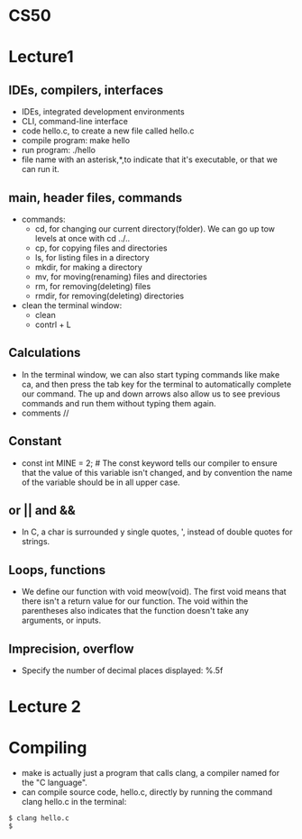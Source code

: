 # CS50
# Lecture1

## IDEs, compilers, interfaces

- IDEs, integrated development environments
- CLI, command-line interface
- code hello.c, to create a new file called hello.c
- compile program: make hello
- run program: ./hello
- file name with an asterisk,\*,to indicate that it's executable, or that we can run it.

## main, header files, commands

- commands:
  - cd, for changing our current directory(folder). We can go up tow levels at once with cd ../.. 
  - cp, for copying files and directories
  - ls, for listing files in a directory
  - mkdir, for making a directory
  - mv, for moving(renaming) files and directories
  - rm, for removing(deleting) files
  - rmdir, for removing(deleting) directories
- clean the terminal window:
  - clean 
  - contrl + L

## Calculations
- In the terminal window, we can also start typing commands like make ca, and then press the tab key for the terminal to automatically complete our command. The up and down arrows also allow us to see previous commands and run them without typing them again.
- comments //

## Constant

- const int MINE = 2;  \# The const keyword tells our compiler to ensure that the value of this variable isn't changed, and by convention the name of the variable should be in all upper case.


## or ||  and &&
- In C, a char is surrounded y single quotes, ', instead of double quotes for strings.

## Loops, functions
- We define our function with void meow(void). The first void means that there isn't a return value for our function. The void within the parentheses also indicates that the function doesn't take any arguments, or inputs.

## Imprecision, overflow
- Specify the number of decimal places displayed: %.5f

# Lecture 2
# Compiling
- make is actually just a program that calls clang, a compiler named for the "C language".
- can compile source code, hello.c, directly by running the command clang hello.c in the terminal:
```
$ clang hello.c
$
```
